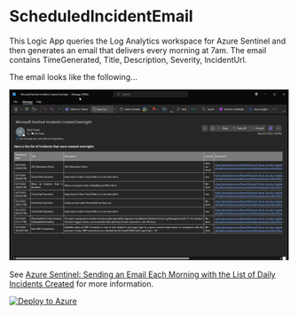 # ScheduledIncidentEmail

This Logic App queries the Log Analytics workspace for Azure Sentinel and then generates an email that delivers every morning at 7am. The email contains TimeGenerated, Title, Description, Severity, IncidentUrl.

The email looks like the following...

<img src="EmailFromParameters.png" alt="Sample Email">

See <a href="https://azurecloudai.blog/2020/08/04/azure-sentinel-sending-an-email-each-morning-with-the-list-of-daily-incidents-created/">Azure Sentinel: Sending an Email Each Morning with the List of Daily Incidents Created</a> for more information.

[![Deploy to Azure](https://aka.ms/deploytoazurebutton)](https://portal.azure.com/#create/Microsoft.Template/uri/https%3A%2F%2Fraw.githubusercontent.com%2Frod-trent%2FSentinelPlaybooks%2Fmaster%2FScheduledIncidentEmail%2Fazuredeploy.json)
